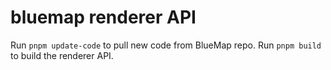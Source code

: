 # bluemap renderer API 

Run `pnpm update-code` to pull new code from BlueMap repo.
Run `pnpm build` to build the renderer API.